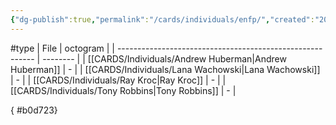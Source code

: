 ```yaml
---
{"dg-publish":true,"permalink":"/cards/individuals/enfp/","created":"2023-04-29T12:10:17.178+02:00","updated":"2023-04-29T16:15:57.441+02:00"}
---
```


#type
| File                                                      | octogram |
| --------------------------------------------------------- | -------- |
| [[CARDS/Individuals/Andrew Huberman\|Andrew Huberman]] | \-       |
| [[CARDS/Individuals/Lana Wachowski\|Lana Wachowski]]   | \-       |
| [[CARDS/Individuals/Ray Kroc\|Ray Kroc]]               | \-       |
| [[CARDS/Individuals/Tony Robbins\|Tony Robbins]]       | \-       |

{ #b0d723}


<script src="https://utteranc.es/client.js"  
        repo="Heart4sides/Comment_Section"
        issue-term="pathname"
        theme="github-dark-orange"
        crossorigin="anonymous"
        async> 
</script>